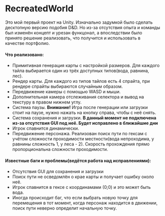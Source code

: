 # RecreatedWorld
 Это мой первый проект на Unity. Изначально задумкой было сделать десктопную версию подобия D&D. Но из-за отсутствия опыта и команды был изменён концепт и урезан функцонал, а впоследствии было принято решение реализовать, что получится и использовать в качестве портфолио.
 
#### Что реализовано:
- Примитивная генерация карты с настройкой размеров. Для каждого тайла выбирается один из трёх доступных типов(вода, равнина, лес).
- Рендер карты. Для каждого из типов тайлов есть 4 спрайта, при рендере спрайты выбираются случайным образом.
- Передвижение камеры с помощью WASD и мыши.
- Дополнительная камера отслеживания селектора и вывод на текстуру в правом нижнем углу.
- Система паузы. **Внимание!** Игра после генерации или загрузки стоит на паузе, нужно нажать на кнопку справа, чтобы с неё снять.
- Система сохранения и загрузки. **В данный момент не подключена из-за отсутствия GUI под неё. Будет исправлено в ближайшие дни**
- Игрок спавнится динамически.
- Передвижение персонажа. Реализован поиск пути по гексам с учётом сложности проходимости местности(вода непроходима, у равнины сложность 1, у леса - 2). Скорость прохождения прямо пропорциональна сложности проходимости.

#### Известные баги и проблемы(ведётся работа над исправлениями):
- Отсутствия GUI для сохранения и загрузки
- Поиск пути не осведомлён о крае карты и получает ошибку около неё.
- Игрок спавнится в гексе с координамами (0;0) и это может быть вода.
- Иногда происходит баг, что если выбрать новую точку для перемещения в тот момент, когда персонаж находится в движении, поиск пути неверно определит начальную точку.
